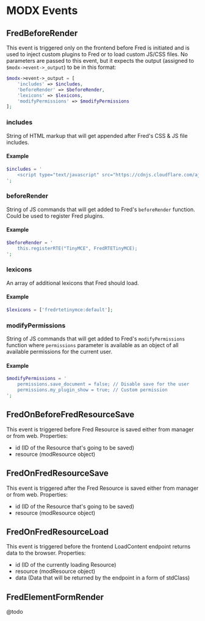 # MODX Events

## FredBeforeRender
This event is triggered only on the frontend before Fred is initiated and is used to inject custom plugins to Fred or to load custom JS/CSS files.
No parameters are passed to this event, but it expects the output (assigned to `$modx->event->_output`) to be in this format:
```php
$modx->event->_output = [
    'includes' => $includes, 
    'beforeRender' => $beforeRender,
    'lexicons' => $lexicons,
    'modifyPermissions' => $modifyPermissions
];
```

### includes
String of HTML markup that will get appended after Fred's CSS & JS file includes.

#### Example
```php
$includes = '
    <script type="text/javascript" src="https://cdnjs.cloudflare.com/ajax/libs/tinymce/4.9.2/tinymce.min.js"></script>
';
``` 

### beforeRender
String of JS commands that will get added to Fred's `beforeRender` function. Could be used to register Fred plugins.

#### Example
```php
$beforeRender = '
    this.registerRTE("TinyMCE", FredRTETinyMCE);
';
```

### lexicons
An array of additional lexicons that Fred should load.

#### Example
```php
$lexicons = ['fredrtetinymce:default'];
```

### modifyPermissions
String of JS commands that will get added to Fred's `modifyPermissions` function where `permissions` parameter is available as an object of all available permissions for the current user.

#### Example
```php
$modifyPermissions = '
    permissions.save_document = false; // Disable save for the user
    permissions.my_plugin_show = true; // Custom permission
';
```

## FredOnBeforeFredResourceSave
This event is triggered before Fred Resource is saved either from manager or from web.
Properties: 
 - id (ID of the Resource that's going to be saved)
 - resource (modResource object)

## FredOnFredResourceSave
This event is triggered after the Fred Resource is saved either from manager or from web.
Properties: 
 - id (ID of the Resource that's going to be saved)
 - resource (modResource object)
 
## FredOnFredResourceLoad
This event is triggered before the frontend LoadContent endpoint returns data to the browser.
Properties:
- id (ID of the currently loading Resource)
- resource (modResource object)
- data (Data that will be returned by the endpoint in a form of stdClass)

## FredElementFormRender
@todo